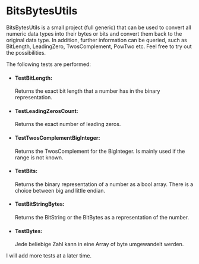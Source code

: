 # BitsBytesUtils

BitsBytesUtils is a small project (full generic) that can be used to convert all numeric data types into their bytes or bits and convert them back to the original data type. In addition, further information can be queried, such as BitLength, LeadingZero, TwosComplement, PowTwo etc. Feel free to try out the possibilities.

The following tests are performed:

- #### TestBitLength:
  Returns the exact bit length that a number has in the binary representation.
  
- #### TestLeadingZerosCount:
  Returns the exact number of leading zeros.
  
- #### TestTwosComplementBigInteger:
  Returns the TwosComplement for the BigInteger. Is mainly used if the range is not known.
  
- #### TestBits:
  Returns the binary representation of a number as a bool array. There is a choice between big and little endian.
  
- #### TestBitStringBytes:
  Returns the BitString or the BitBytes as a representation of the number.

- #### TestBytes:
  Jede beliebige Zahl kann in eine Array of byte umgewandelt werden.

I will add more tests at a later time.
